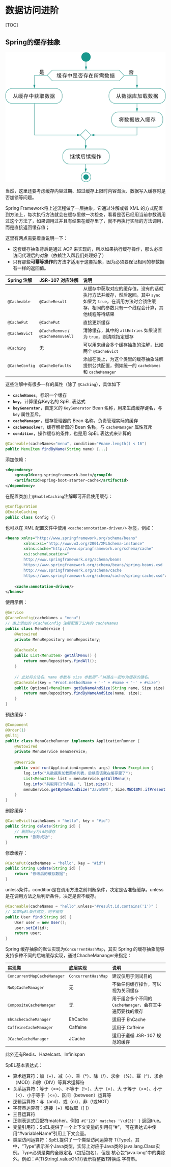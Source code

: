 # 数据访问进阶

[TOC]



## Spring的缓存抽象

![{%}](assets/022.jpg)

当然，这里还要考虑缓存内容过期、超过缓存上限时内容淘汰、数据写入缓存时是否加锁等问题。

Spring Framework将上述流程做了一层抽象，它通过注解或者 XML 的方式配置到方法上，每次执行方法就会在缓存里做一次检查，看看是否已经用当前参数调用过这个方法了，如果调用过并且有结果在缓存里了，就不再执行实际的方法调用，而是直接返回缓存值；

这里有两点需要着重说明一下：

- 这套缓存抽象背后是通过 AOP 来实现的，所以如果执行缓存操作，那么必须访问代理后的对象（依赖注入帮我们处理好了）
- 只有那些**可幂等操作**的方法才适用于这套抽象，因为必须要保证相同的参数拥有一样的返回值。

| Spring 注解    | JSR-107 对应注解                   | 说明                                                         |
| :------------- | :--------------------------------- | :----------------------------------------------------------- |
| `@Cacheable`   | `@CacheResult`                     | 从缓存中获取对应的缓存值，没有的话就执行方法并缓存，然后返回。其中 `sync` 如果为 `true`，在调用方法时会锁住缓存，相同的参数只有一个线程会计算，其他线程等待结果 |
| `@CachePut`    | `@CachePut`                        | 直接更新缓存                                                 |
| `@CacheEvict`  | `@CacheRemove` / `@CacheRemoveAll` | 清除缓存，其中的 `allEntries` 如果设置为 `true`，则清除指定缓存 |
| `@Caching`     | 无                                 | 可以用来组合多个缓存抽象的注解，比如两个 `@CacheEvict`       |
| `@CacheConfig` | `@CacheDefaults`                   | 添加在类上，为这个类里的缓存抽象注解提供公共配置，例如统一的 `cacheNames` 和 `cacheManager` |

这些注解中有很多一样的属性（除了 `@Caching`），具体如下

- **`cacheNames`**，标识一个缓存
- **`key`**，计算缓存Key名的 SpEL 表达式
- **`keyGenerator`**，自定义的 `KeyGenerator` Bean 名称，用来生成缓存键名，与 `key` 属性互斥。
- **`cacheManager`**，缓存管理器的 Bean 名称，负责管理实际的缓存
- **`cacheResolver`**，缓存解析器的 Bean 名称，与 `cacheManager` 属性互斥
- **`condition`**，操作缓存的条件，也是用 SpEL 表达式来计算的

~~~java
@Cacheable(cacheNames="menu", condition="#name.length() < 16")
public MenuItem findByName(String name) {...}
~~~



添加依赖：

~~~xml
<dependency>
    <groupId>org.springframework.boot</groupId>
    <artifactId>spring-boot-starter-cache</artifactId>
</dependency>
~~~

在配置类加上`@EnableCaching`注解即可开启使用缓存：

~~~java
@Configuration
@EnableCaching
public class Config {}
~~~

也可以在 XML 配置文件中使用 `<cache:annotation-driven/>` 标签，例如：

~~~xml
<beans xmlns="http://www.springframework.org/schema/beans"
        xmlns:xsi="http://www.w3.org/2001/XMLSchema-instance"
        xmlns:cache="http://www.springframework.org/schema/cache"
        xsi:schemaLocation="
        http://www.springframework.org/schema/beans
        https://www.springframework.org/schema/beans/spring-beans.xsd
        http://www.springframework.org/schema/cache
        https://www.springframework.org/schema/cache/spring-cache.xsd">

    <cache:annotation-driven/>
</beans>
~~~

使用示例：

~~~java
@Service
@CacheConfig(cacheNames = "menu")
// 类上添加的 @CacheConfig 注解配置了公共的 cacheNames
public class MenuService {
    @Autowired
    private MenuRepository menuRepository;

    @Cacheable
    public List<MenuItem> getAllMenu() {
        return menuRepository.findAll();
    }

    // 此处将方法名、name 参数与 size 参数用“-”拼接在一起作为缓存的键名。
    @Cacheable(key = "#root.methodName + '-' + #name + '-' + #size")
    public Optional<MenuItem> getByNameAndSize(String name, Size size) {
        return menuRepository.findByNameAndSize(name, size);
    }
}

~~~

预热缓存：

~~~java
@Component
@Order(1)
@Slf4j
public class MenuCacheRunner implements ApplicationRunner {
    @Autowired
    private MenuService menuService;

    @Override
    public void run(ApplicationArguments args) throws Exception {
        log.info("从数据库加载菜单列表，后续应该就在缓存里了");
        List<MenuItem> list = menuService.getAllMenu();
        log.info("共取得{}个条目。", list.size());
        menuService.getByNameAndSize("Java咖啡", Size.MEDIUM).ifPresent(m -> log.info("加载中杯Java咖啡，放入缓存，ID={}", m.getId()));
    }
}
~~~

删除缓存：

~~~java
@CacheEvict(cacheNames = "hello", key = "#id") 
public String delete(String id) {
    // 删除key为id的缓存
    return "删除成功";
}
~~~

修改缓存：

~~~java
@CachePut(cacheNames = "hello", key = "#id") 
public String update(String id) {
    return "修改后的缓存数据";
}
~~~

unless条件，condition是在调用方法之前判断条件，决定是否准备缓存。unless是在调用方法之后判断条件，决定是否不缓存。

~~~java
@Cacheable(cacheNames = "hello",unless="#result.id.contains('1')" )
// 如果SpEL条件成立，则不缓存
public User find(String id) {
    User user = new User();
    user.setId(id);
    return user;
}
~~~





 Spring 缓存抽象的默认实现为`ConcurrentHashMap`，其实 Spring 的缓存抽象能够支持多种不同的后端缓存实现，通过ChacheMananger来指定：

| 实现类                      | 底层实现            | 说明                                                      |
| :-------------------------- | :------------------ | :-------------------------------------------------------- |
| `ConcurrentMapCacheManager` | `ConcurrentHashMap` | 建议仅用于测试目的                                        |
| `NoOpCacheManager`          | 无                  | 不做任何缓存操作，可以视为关闭缓存                        |
| `CompositeCacheManager`     | 无                  | 用于组合多个不同的 `CacheManager`，会在其中遍历要找的缓存 |
| `EhCacheCacheManager`       | EhCache             | 适用于 EhCache                                            |
| `CaffeineCacheManager`      | Caffeine            | 适用于 Caffeine                                           |
| `JCacheCacheManager`        | JCache              | 适用于遵循 JSR-107 规范的缓存                             |

此外还有Redis、Hazelcast、Infinispan



SpEL基本表达式：

- 算术运算符：加（+）、减（-）、乘（*）、除（/）、求余 （%）、幂（^）、求余（MOD）和除（DIV）等算术运算符
- 关系运算符：等于（==）、不等于（!=）、大于（>）、大 于等于（>=）、小于（<）、小于等于（<=）、区间（between）运算等
- 逻辑运算符：与（and）、或（or）、非（!或NOT）
- 字符串运算符：连接（+）和截取（[ ]）
- 三目运算符
- 正则表达式匹配符matcher。例如` #{'123' matches '\\d{3}' }` 返回true。
- 变量引用符：SpEL提供了一个上下文变量的引用符“#”， 可在表达式中使用“#variableName”引用上下文变量。
- 类型访问运算符：SpEL提供了一个类型访问运算符 T(Type)。其中，“Type”表示某个Java类型，实际上对应于Java类的 java.lang.Class实例。Type必须是类的全限定名（包括包名），但是 核心包“java.lang”中的类除外。例如：\#{T(String).valueOf(1)}表示将整数1转换成 字符串。
